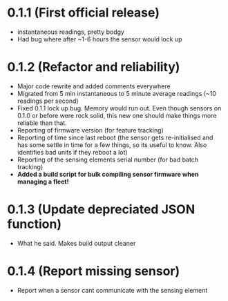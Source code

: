 # 0.1.1 (First official release)
- instantaneous readings, pretty bodgy
- Had bug where after ~1-6 hours the sensor would lock up

# 0.1.2 (Refactor and reliability)
- Major code rewrite and added comments everywhere
- Migrated from 5 min instantaneous to 5 minute average readings (~10 readings per second)
- Fixed 0.1.1 lock up bug. Memory would run out. Even though sensors on 0.1.0 or before were rock solid, this new one should make things more reliable than that.
- Reporting of firmware version (for feature tracking)
- Reporting of time since last reboot (the sensor gets re-initialised and has some settle in time for a few things, so its useful to know. Also identifies bad units if they reboot a lot)
- Reporting of the sensing elements serial number (for bad batch tracking)
- **Added a build script for bulk compiling sensor firmware when managing a fleet!**

# 0.1.3 (Update depreciated JSON function)
- What he said. Makes build output cleaner

# 0.1.4 (Report missing sensor)
- Report when a sensor cant communicate with the sensing element